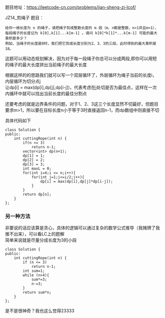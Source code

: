 题目地址：https://leetcode-cn.com/problems/jian-sheng-zi-lcof/  

JZ14_剪绳子 题目：  
```
给你一根长度为 n 的绳子，请把绳子剪成整数长度的 m 段（m、n都是整数，n>1并且m>1），  
每段绳子的长度记为 k[0],k[1]...k[m-1] 。请问 k[0]*k[1]*...k[m-1] 可能的最大乘积是多少？  
例如，当绳子的长度是8时，我们把它剪成长度分别为2、3、3的三段，此时得到的最大乘积是18。  
```
这题可以用动态规划解决，因为对于每一段绳子你总可以分成两段,即你可以用短的绳子的最大长度拼出当前绳子的最大长度  
  
根据这样的的思路我们就可以写一个双层循环了，外层循环为绳子当前的长度i，内层循环为切分点j  
让dp[i] = max(dp[i],dp[j],dp[i-j])，代表考虑在j处切是否为最佳点，这样在一次内循环中就可以找出当前长度的最佳分割点  

还要考虑的就是边界条件的问题，对于1、2、3这三个长度显然不切最好，但题目要求m>1，所以要在目标长度n小于等于3时直接返回n-1，而dp数组中则直接不切  

具体代码如下
```
class Solution {
public:
    int cuttingRope(int n) {
        if(n <= 3)
            return n-1;
        vector<int> dp(n+1);
        dp[1] = 1;
        dp[2] = 2;
        dp[3] = 3;
        int maxL = 0;
        for(int i=4;i <= n;i++){
            for(int j=1;j<=i/2;j++){
                dp[i] = max(dp[i],dp[j]*dp[i-j]);
            }
        }
        return dp[n];
    }
};
```
### 另一种方法
非要说的话应该算是贪心，具体的逻辑可以通过复杂的数学公式推导（我摊牌了我推不出来），可以看LC上的题解  
简单来说就是尽量分成长度为3的小段
```
class Solution {
public:
    int cuttingRope(int n) {
        if (n <= 3)
            return n-1;
        int sum=1;
        while (n>4){
            sum*=3;
            n-=3;
        }
        return sum*n;
    }
};
```
是不是很神奇？我也这么觉得23333




